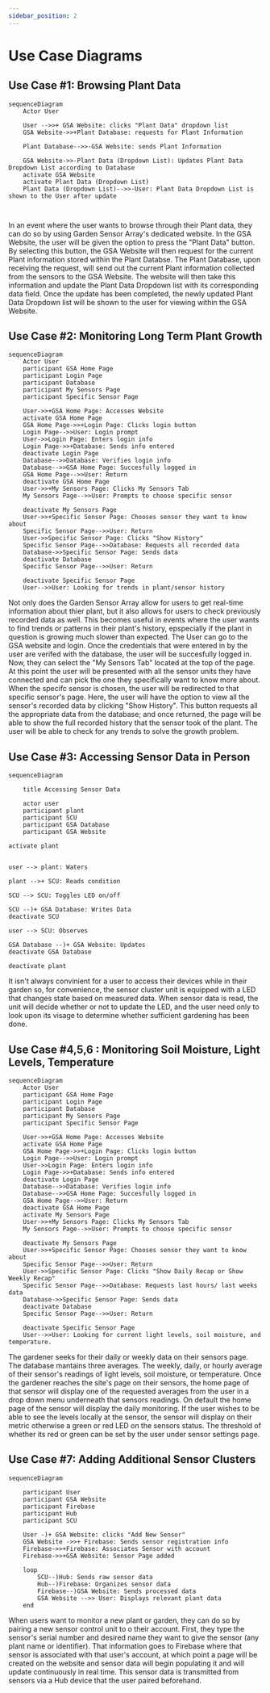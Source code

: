 ```yaml
---
sidebar_position: 2
---
```

# Use Case Diagrams

## Use Case #1: Browsing Plant Data
```mermaid
sequenceDiagram
    Actor User

    User -->>+ GSA Website: clicks "Plant Data" dropdown list
    GSA Website->>+Plant Database: requests for Plant Information
   
    Plant Database-->>-GSA Website: sends Plant Information
    
    GSA Website->>-Plant Data (Dropdown List): Updates Plant Data Dropdown List according to Database
    activate GSA Website
    activate Plant Data (Dropdown List)
    Plant Data (Dropdown List)-->>-User: Plant Data Dropdown List is shown to the User after update
    
    
```

In an event where the user wants to browse through their Plant data, they can do so by using Garden Sensor Array's dedicated website. In the GSA Website, the user will be given the option to press the "Plant Data" button. By selecting this button, the GSA Website will then request for the current Plant information stored within the Plant Databse. The Plant Database, upon receiving the request, will send out the current Plant information collected from the sensors to the GSA Website. The website will then take this information and update the Plant Data Dropdown list with its corresponding data field. Once the update has been completed, the newly updated Plant Data Dropdown list will be shown to the user for viewing within the GSA Website.


## Use Case #2: Monitoring Long Term Plant Growth
```mermaid
sequenceDiagram
    Actor User
    participant GSA Home Page
    participant Login Page
    participant Database 
    participant My Sensors Page 
    participant Specific Sensor Page

    User->>+GSA Home Page: Accesses Website 
    activate GSA Home Page
    GSA Home Page->>+Login Page: Clicks login button
    Login Page-->>User: Login prompt
    User->>Login Page: Enters login info 
    Login Page->>+Database: Sends info entered 
    deactivate Login Page 
    Database-->>Database: Verifies login info
    Database-->>GSA Home Page: Succesfully logged in
    GSA Home Page-->>User: Return
    deactivate GSA Home Page
    User->>+My Sensors Page: Clicks My Sensors Tab
    My Sensors Page-->>User: Prompts to choose specific sensor

    deactivate My Sensors Page
    User->>+Specific Sensor Page: Chooses sensor they want to know about
    Specific Sensor Page-->>User: Return
    User->>Specific Sensor Page: Clicks "Show History"
    Specific Sensor Page-->>Database: Requests all recorded data 
    Database->>Specific Sensor Page: Sends data
    deactivate Database 
    Specific Sensor Page-->>User: Return

    deactivate Specific Sensor Page
    User-->>User: Looking for trends in plant/sensor history

```

Not only does the Garden Sensor Array allow for users to get real-time information about thier plant, but it also allows for users to check previously recorded data as well. This becomes useful in events where the user wants to find trends or patterns in their plant's history, epspecially if the plant in question is growing much slower than expected. The User can go to the GSA website and login. Once the credentials that were entered in by the user are verifed with the database, the user will be succesfully logged in. Now, they can select the "My Sensors Tab" located at the top of the page. At this point the user will be presented with all the sensor units they have connected and can pick the one they specifically want to know more about. When the specifc sensor is chosen, the user will be redirected to that specific sensor's page. Here, the user will have the option to view all the sensor's recorded data by clicking "Show History". This button requests all the appropriate data from the database; and once returned, the page will be able to show the full recorded history that the sensor took of the plant. The user will be able to check for any trends to solve the growth problem.

## Use Case #3: Accessing Sensor Data in Person
```mermaid
sequenceDiagram

    title Accessing Sensor Data

    actor user
    participant plant
    participant SCU
    participant GSA Database
    participant GSA Website

activate plant


user --> plant: Waters

plant -->+ SCU: Reads condition

SCU --> SCU: Toggles LED on/off

SCU --)+ GSA Database: Writes Data
deactivate SCU

user --> SCU: Observes

GSA Database --)+ GSA Website: Updates
deactivate GSA Database

deactivate plant

```

It isn't always convinient for a user to access their devices while in their garden so, for convenience, the sensor cluster unit is equipped with a LED that changes state based on measured data. When sensor data is read, the unit will decide whether or not to update the LED, and the user need only to look upon its visage to determine whether sufficient gardening has been done. 


## Use Case #4,5,6 : Monitoring Soil Moisture, Light Levels, Temperature

```mermaid
sequenceDiagram
    Actor User
    participant GSA Home Page
    participant Login Page
    participant Database 
    participant My Sensors Page 
    participant Specific Sensor Page

    User->>+GSA Home Page: Accesses Website 
    activate GSA Home Page
    GSA Home Page->>+Login Page: Clicks login button
    Login Page-->>User: Login prompt
    User->>Login Page: Enters login info 
    Login Page->>+Database: Sends info entered 
    deactivate Login Page 
    Database-->>Database: Verifies login info
    Database-->>GSA Home Page: Succesfully logged in
    GSA Home Page-->>User: Return
    deactivate GSA Home Page
    activate My Sensors Page
    User->>+My Sensors Page: Clicks My Sensors Tab
    My Sensors Page-->>User: Prompts to choose specific sensor

    deactivate My Sensors Page
    User->>+Specific Sensor Page: Chooses sensor they want to know about
    Specific Sensor Page-->>User: Return
    User->>Specific Sensor Page: Clicks "Show Daily Recap or Show Weekly Recap"
    Specific Sensor Page-->>Database: Requests last hours/ last weeks data 
    Database->>Specific Sensor Page: Sends data
    deactivate Database 
    Specific Sensor Page-->>User: Return

    deactivate Specific Sensor Page
    User-->>User: Looking for current light levels, soil moisture, and temperature. 

```

The gardener seeks for their daily or weekly data on their sensors page. The database mantains three averages. The weekly, daily, or hourly average of their sensor's readings of light levels, soil moisture, or temperature. Once the gardener reaches the site's page on their sensors, the home page of that sensor will display one of the requested averages from the user in a drop down menu underneath that sensors readings. On default the home page of the sensor will display the daily monitoring. If the user wishes to be able to see the levels locally at the sensor, the sensor will display on their metric otherwise a green or red LED on the sensors status. The threshold of whether its red or green can be set by the user under sensor settings page. 


## Use Case #7: Adding Additional Sensor Clusters
```mermaid
sequenceDiagram

    participant User
    participant GSA Website
    participant Firebase
    participant Hub
    participant SCU
    
    User -)+ GSA Website: clicks "Add New Sensor"
    GSA Website ->>+ Firebase: Sends sensor registration info
    Firebase->>+Firebase: Associates Sensor with account
    Firebase->>+GSA Website: Sensor Page added
    
    loop
        SCU--)Hub: Sends raw sensor data
        Hub--)Firebase: Organizes sensor data
        Firebase--)GSA Website: Sends processed data
        GSA Website -->> User: Displays relevant plant data
    end
```

When users want to monitor a new plant or garden, they can do so by pairing a new sensor control unit to o their account. First, they type the sensor's serial number and desired name they want to give the sensor (any plant name or identifier). That information goes to Firebase where that sensor is associated with that user's account, at which point a page will be created on the website and sensor data will begin populating it and will update continuously in real time. This sensor data is transmitted from sensors via a Hub device that the user paired beforehand. 
